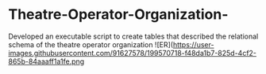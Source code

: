 # Theatre-Operator-Organization-
Developed an executable script to create tables that described the relational schema of the theatre operator organization
![ER](https://user-images.githubusercontent.com/91627578/199570718-f48da1b7-825d-4cf2-865b-84aaaff1a1fe.png
